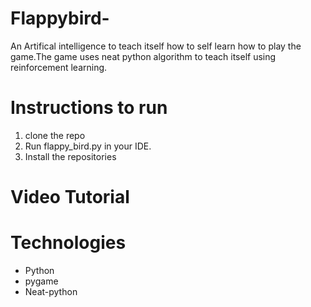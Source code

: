 # Flappybird-
   An Artifical intelligence to teach itself how to self learn how to play the game.The game uses neat python algorithm to teach itself using reinforcement learning. 

# Instructions to run 
   1. clone the repo
   2. Run flappy_bird.py in your IDE.
   3. Install the repositories
      

 # Video Tutorial

 # Technologies
   - Python
   - pygame
   - Neat-python
   
